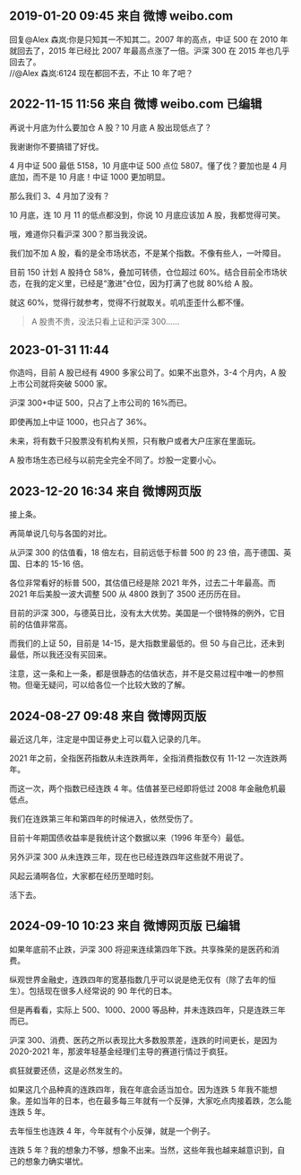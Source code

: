 ## 2019-01-20 09:45 来自 微博 weibo.com

回复@Alex 森岚:你是只知其一不知其二。2007 年的高点，中证 500 在 2010 年就回去了，2015 年已经比 2007 年最高点涨了一倍。沪深 300 在 2015 年也几乎回去了。  
//@Alex 森岚:6124 现在都回不去，不止 10 年了吧？

## 2022-11-15 11:56 来自 微博 weibo.com 已编辑

再说十月底为什么要加仓 A 股？10 月底 A 股出现低点了？

我谢谢你不要搞错了好伐。

4 月中证 500 最低 5158，10 月底中证 500 点位 5807。懂了伐？要加也是 4 月底加，而不是 10 月底！中证 1000 更加明显。

那么我们 3、4 月加了没有？

10 月底，连 10 月 11 的低点都没到，你说 10 月底应该加 A 股，我都觉得可笑。

哦，难道你只看沪深 300？那当我没说。

我们加不加 A 股，看的是全市场状态，不是某个指数。不像有些人，一叶障目。

目前 150 计划 A 股持仓 58%，叠加可转债，仓位超过 60%。结合目前全市场状态，在我的定义里，已经是“激进”仓位，因为打满了也就 80%给 A 股。

就这 60%，觉得行就参考，觉得不行就取关。叽叽歪歪什么都不懂。

> A 股贵不贵，没法只看上证和沪深 300……

## 2023-01-31 11:44

你造吗，目前 A 股已经有 4900 多家公司了。如果不出意外，3-4 个月内，A 股上市公司就将突破 5000 家。

沪深 300+中证 500，只占了上市公司的 16%而已。

即使再加上中证 1000，也只占了 36%。

未来，将有数千只股票没有机构关照，只有散户或者大户庄家在里面玩。

A 股市场生态已经与以前完全完全不同了。炒股一定要小心。

## 2023-12-20 16:34 来自 微博网页版

接上条。

再简单说几句与各国的对比。

从沪深 300 的估值看，18 倍左右，目前远低于标普 500 的 23 倍，高于德国、英国、日本的 15-16 倍。

各位非常看好的标普 500，其估值已经是除 2021 年外，过去二十年最高。而 2021 年后美股一波大调整 500 从 4800 跌到了 3500 还历历在目。

目前的沪深 300，与德英日比，没有太大优势。美国是一个很特殊的例外，它目前的估值非常高。

而我们的上证 50，目前是 14-15，是大指数里最低的。但 50 与自己比，还未到最低，所以我还没有买回来。

注意，这一条和上一条，都是很静态的估值状态，并不是交易过程中唯一的参照物。但毫无疑问，可以给各位一个比较大致的了解。

## 2024-08-27 09:48 来自 微博网页版

最近这几年，注定是中国证券史上可以载入记录的几年。

2021 年之前，全指医药指数从未连跌两年，全指消费指数仅有 11-12 一次连跌两年。

而这一次，两个指数已经连跌 4 年。估值甚至已经即将低过 2008 年金融危机最低点。

我们在连跌第三年和第四年的时候进入，依然受伤了。

目前十年期国债收益率是我统计这个数据以来（1996 年至今）最低。

另外沪深 300 从未连跌三年，现在也已经连跌四年这些就不用说了。

风起云涌啊各位，大家都在经历至暗时刻。

活下去。

## 2024-09-10 10:23 来自 微博网页版 已编辑

如果年底前不止跌，沪深 300 将迎来连续第四年下跌。共享殊荣的是医药和消费。

纵观世界金融史，连跌四年的宽基指数几乎可以说是绝无仅有（除了去年的恒生）。包括现在很多人经常说的 90 年代的日本。

但是再看看，实际上 500、1000、2000 等品种，并未连跌四年，只是连跌三年而已。

沪深 300、消费、医药之所以表现比大多数股票差，连跌的时间更长，是因为 2020-2021 年，那波年轻基金经理们主导的赛道行情过于疯狂。

疯狂就要还债，这是必然发生的。

如果这几个品种真的连跌四年，我在年底会适当加仓。因为连跌 5 年我不能想象。差如当年的日本，也在最多每三年就有一个反弹，大家吃点肉接着跌，怎么能连跌 5 年。

去年恒生也连跌 4 年，今年就有个小反弹，就是一个例子。

连跌 5 年？我的想象力不够，想象不出来。当然，这些年我也越来越意识到，自己的想象力确实堪忧。

